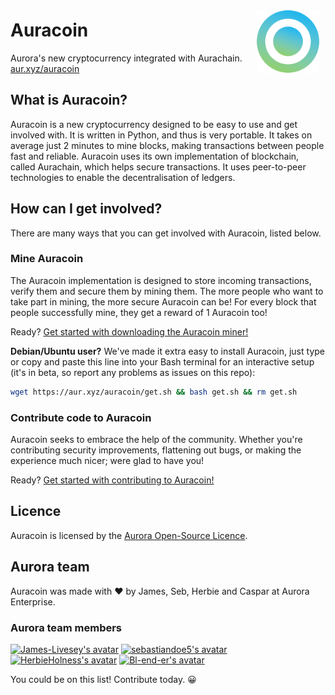 [<img src="docs/logo.png" height="100" align="right" style="float: right; margin: 10px;">](https://aur.xyz/auracoin)

# Auracoin
Aurora's new cryptocurrency integrated with Aurachain. [aur.xyz/auracoin](https://aur.xyz/auracoin)

## What is Auracoin?
Auracoin is a new cryptocurrency designed to be easy to use and get involved
with. It is written in Python, and thus is very portable. It takes on average
just 2 minutes to mine blocks, making transactions between people fast and
reliable. Auracoin uses its own implementation of blockchain, called Aurachain,
which helps secure transactions. It uses peer-to-peer technologies to enable the
decentralisation of ledgers.

## How can I get involved?
There are many ways that you can get involved with Auracoin, listed below.

### Mine Auracoin
The Auracoin implementation is designed to store incoming transactions, verify
them and secure them by mining them. The more people who want to take part in
mining, the more secure Auracoin can be! For every block that people
successfully mine, they get a reward of 1 Auracoin too!

Ready? [Get started with downloading the Auracoin miner!](docs/download.md)

**Debian/Ubuntu user?** We've made it extra easy to install Auracoin, just type or
copy and paste this line into your Bash terminal for an interactive setup (it's in
beta, so report any problems as issues on this repo):

```bash
wget https://aur.xyz/auracoin/get.sh && bash get.sh && rm get.sh
```

### Contribute code to Auracoin
Auracoin seeks to embrace the help of the community. Whether you're contributing
security improvements, flattening out bugs, or making the experience much nicer;
were glad to have you!

Ready? [Get started with contributing to Auracoin!](docs/contribute.md)

## Licence
Auracoin is licensed by the [Aurora Open-Source Licence](LICENCE.md).

## Aurora team
Auracoin was made with ❤ by James, Seb, Herbie and Caspar at Aurora Enterprise.

### Aurora team members
[![James-Livesey's avatar](https://avatars1.githubusercontent.com/u/42580341?s=64&v=4)](https://github.com/James-Livesey)
[![sebastiandoe5's avatar](https://avatars0.githubusercontent.com/u/39373619?s=64&v=4)](https://github.com/sebastiandoe5)
[<img src="https://avatars2.githubusercontent.com/u/48385702?s=64&v=4" height="64" alt="HerbieHolness's avatar" />](https://github.com/HerbieHolness)
[![Bl-end-er's avatar](https://avatars1.githubusercontent.com/u/44194866?s=64&v=4)](https://github.com/Bl-end-er)

You could be on this list! Contribute today. 😀